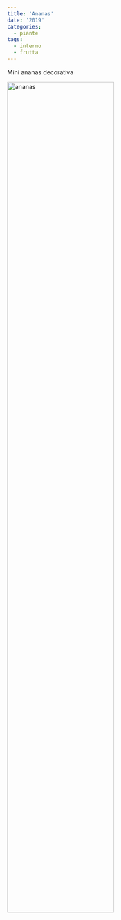 ```yaml
---
title: 'Ananas'
date: '2019'
categories:
  - piante
tags:
  - interno
  - frutta
---
```

Mini ananas decorativa


<img src="/piante/ananas_files/photo_2019-10-30_12-09-37.jpg" alt="ananas" width="70%"/>